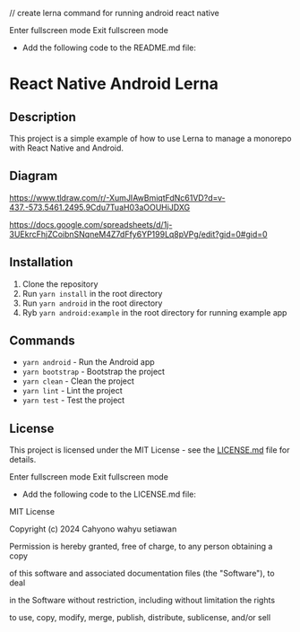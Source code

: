 // create lerna command for running android react native

Enter fullscreen mode Exit fullscreen mode

- Add the following code to the README.md file:

# React Native Android Lerna

## Description

This project is a simple example of how to use Lerna to manage a monorepo with React Native and Android.

## Diagram

https://www.tldraw.com/r/-XumJIAwBmiqtFdNc61VD?d=v-437.-573.5461.2495.9Cdu7TuaH03aOOUHiJDXG

https://docs.google.com/spreadsheets/d/1j-3UEkrcFhjZCoibnSNqneM4Z7dFfy6YP199Lq8pVPg/edit?gid=0#gid=0

## Installation

1. Clone the repository
2. Run `yarn install` in the root directory
3. Run `yarn android` in the root directory
4. Ryb `yarn android:example` in the root directory for running example app

## Commands

- `yarn android` - Run the Android app
- `yarn bootstrap` - Bootstrap the project
- `yarn clean` - Clean the project
- `yarn lint` - Lint the project
- `yarn test` - Test the project

## License

This project is licensed under the MIT License - see the [LICENSE.md](LICENSE.md) file for details.

Enter fullscreen mode Exit fullscreen mode

- Add the following code to the LICENSE.md file:

MIT License

Copyright (c) 2024 Cahyono wahyu setiawan

Permission is hereby granted, free of charge, to any person obtaining a copy

of this software and associated documentation files (the "Software"), to deal

in the Software without restriction, including without limitation the rights

to use, copy, modify, merge, publish, distribute, sublicense, and/or sell
